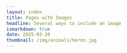 ```yaml
---
layout: index
title: Pages with Images
headline: Several ways to include an image
ismarkdown: true
date: 2025-03-20
thumbnail: /img/animals/heron.jpg
---
```

